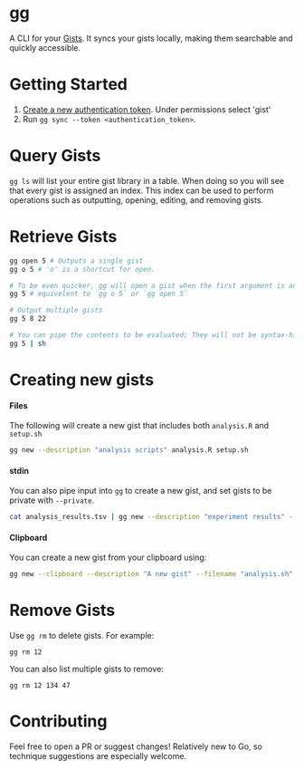 # gg

A CLI for your [Gists](gist.github.com). It syncs your gists locally, making them searchable and quickly accessible.

# Getting Started

1. [Create a new authentication token](https://github.com/settings/tokens). Under permissions select 'gist'
2. Run `gg sync --token <authentication_token>`.

# Query Gists

`gg ls` will list your entire gist library in a table. When doing so you will see that every gist is assigned an index. This index can be used to perform operations such as outputting, opening, editing, and removing gists.

# Retrieve Gists

```bash
gg open 5 # Outputs a single gist
gg o 5 # 'o' is a shortcut for open.

# To be even quicker, gg will open a gist when the first argument is an integer.
gg 5 # equivelent to `gg o 5` or `gg open 5`

# Output multiple gists
gg 5 8 22

# You can pipe the contents to be evaluated; They will not be syntax-highlighted
gg 5 | sh
```



# Creating new gists

#### Files

The following will create a new gist that includes both `analysis.R` and `setup.sh`

```bash
gg new --description "analysis scripts" analysis.R setup.sh 
```

#### stdin

You can also pipe input into `gg` to create a new gist, and set gists to be private with `--private`.

```bash
cat analysis_results.tsv | gg new --description "experiment results" --private
```

#### Clipboard

You can create a new gist from your clipboard using:

```bash
gg new --clipboard --description "A new gist" --filename "analysis.sh"
```

# Remove Gists

Use `gg rm` to delete gists. For example:

`gg rm 12`

You can also list multiple gists to remove:

`gg rm 12 134 47`

# Contributing

Feel free to open a PR or suggest changes! Relatively new to Go, so technique suggestions are especially welcome.
